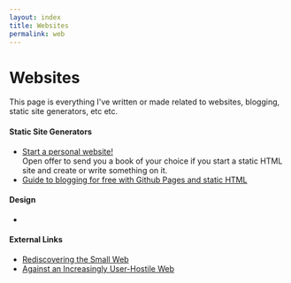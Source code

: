 ```yaml
---
layout: index
title: Websites
permalink: web
---
```


# Websites

This page is everything I've written or made related to websites, blogging, static site generators, etc etc.

#### Static Site Generators

- [Start a personal website!](/)<br>Open offer to send you a book of your choice if you start a static HTML site and create or write something on it.
- [Guide to blogging for free with Github Pages and static HTML](/)

#### Design

- 

#### External Links

- [Rediscovering the Small Web](https://neustadt.fr/essays/the-small-web/)
- [Against an Increasingly User-Hostile Web](https://neustadt.fr/essays/against-a-user-hostile-web/)
